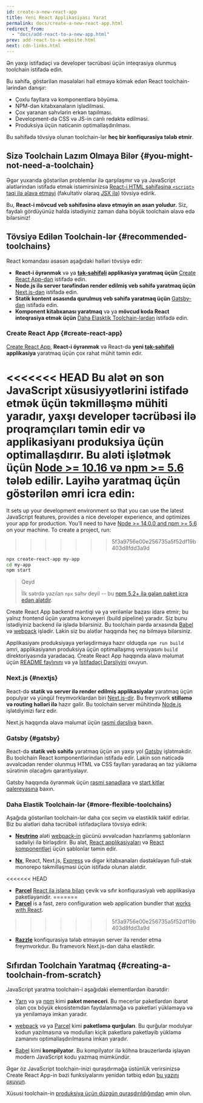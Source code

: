```yaml
---
id: create-a-new-react-app
title: Yeni React Applikasiyası Yarat
permalink: docs/create-a-new-react-app.html
redirect_from:
  - "docs/add-react-to-a-new-app.html"
prev: add-react-to-a-website.html
next: cdn-links.html
---
```


Ən yaxşı istifadəçi və developer təcrübəsi üçün inteqrasiya olunmuş toolchain istifadə edin.

Bu səhifə, göstərilən məsələləri həll etməyə kömək edən React toolchain-lərindən danışır:

* Çoxlu fayllara və komponentlərə böyümə.
* NPM-dən kitabxanaların işlədilməsi.
* Çox yaranan səhvlərin erkən tapılması.
* Development-də CSS və JS-in canlı redaktə edilməsi.
* Produksiya üçün nəticənin optimallaşdırılması.

Bu səhifədə tövsiyə olunan toolchain-lər **heç bir konfiqurasiya tələb etmir**.

## Sizə Toolchain Lazım Olmaya Bilər {#you-might-not-need-a-toolchain}

Əgər yuxarıda göstərilən problemlər ilə qarşılaşmır və ya JavaScript alətlərindən istifadə etmək istəmirsinizsə [React-i HTML səhifəsinə `<script>` təqi ilə əlavə etməyi](/docs/add-react-to-a-website.html) (fakultativ olaraq [JSX ilə](/docs/add-react-to-a-website.html#optional-try-react-with-jsx)) tövsiyə edirik.

Bu, **React-i mövcud veb səhifəsinə əlavə etməyin ən asan yoludur.** Siz, faydalı gördüyünüz halda istədiyiniz zaman daha böyük toolchain əlavə edə bilərsiniz!

## Tövsiyə Edilən Toolchain-lər {#recommended-toolchains}

React komandası əsasən aşağıdaki həlləri tövsiyə edir:

- **React-i öyrənmək** və ya **[tək-səhifəli](/docs/glossary.html#single-page-application) applikasiya yaratmaq üçün** [Create React App-dən](#create-react-app) istifadə edin.
- **Node.js ilə server tərəfindən render edilmiş veb səhifə yaratmaq üçün** [Next.js-dən](#nextjs) istifadə edin.
- **Statik kontent əsasında qurulmuş veb səhifə yaratmaq üçün** [Gatsby-dən](#gatsby) istifadə edin.
- **Komponent kitabxanası yaratmaq** və ya **mövcud koda React inteqrasiya etmək üçün** [Daha Elasktik Toolchain-lərdən](#more-flexible-toolchains) istifadə edin.

### Create React App {#create-react-app}

[Create React App](https://github.com/facebookincubator/create-react-app), **React-i öyrənmək** və React-də **yeni [tək-səhifəli](/docs/glossary.html#single-page-application) applikasiya** yaratmaq üçün çox rahat mühit təmin edir.

<<<<<<< HEAD
Bu alət ən son JavaScript xüsusiyyətlərini istifadə etmək üçün təkmilləşmə mühiti yaradır, yaxşı developer təcrübəsi ilə proqramçıları təmin edir və applikasiyanı produksiya üçün optimallaşdırır. Bu aləti işlətmək üçün [Node >= 10.16 və npm >= 5.6](https://nodejs.org/en/) tələb edilir. Layihə yaratmaq üçün göstərilən əmri icra edin:
=======
It sets up your development environment so that you can use the latest JavaScript features, provides a nice developer experience, and optimizes your app for production. You’ll need to have [Node >= 14.0.0 and npm >= 5.6](https://nodejs.org/en/) on your machine. To create a project, run:
>>>>>>> 5f3a9756e00e256735a5f52df19b403d8fdd3a9d

```bash
npx create-react-app my-app
cd my-app
npm start
```

>Qeyd
>
>İlk sətrdə yazılan `npx` səhv deyil -- bu [npm 5.2+ ilə gələn paket icra edən alətdir](https://medium.com/@maybekatz/introducing-npx-an-npm-package-runner-55f7d4bd282b).

Create React App backend məntiqi və ya verilənlər bazası idarə etmir; bu yalnız frontend üçün yaratma konveyeri (build pipeline) yaradır. Siz bunu istədiyiniz backend ilə işlədə bilərsiniz. Bu toolchain pərdə arxasında [Babel](https://babeljs.io/) və [webpack](https://webpack.js.org/) işlədir. Lakin siz bu alətlər haqqında heç nə bilməyə bilərsiniz.

Applikasiyanı produksiyaya yerləşdirməya hazır olduqda `npm run build` əmri, applikasiyanın produksiya üçün optimallaşmış versiyasını `build` direktoriyasında yaradacaq. Create React App haqqında əlavə məlumat üçün [README faylınını](https://github.com/facebookincubator/create-react-app#create-react-app--) və ya [İstifadəçi Dərsliyini](https://facebook.github.io/create-react-app/) oxuyun.

### Next.js {#nextjs}

React-də **statik və server ilə render edilmiş applikasiyalar** yaratmaq üçün populyar və yüngül freymvorklardan biri [Next.js-dir](https://nextjs.org/). Bu freymvork **stilləmə və routing həlləri ilə** hazır gəlir. Bu toolchain server mühitində [Node.js](https://nodejs.org/) işlətdiyinizi fərz edir.

Next.js haqqında əlavə məlumat üçün [rəsmi dərsliyə](https://nextjs.org/learn/) baxın.

### Gatsby {#gatsby}

React-də **statik veb səhifə** yaratmaq üçün ən yaxşı yol [Gatsby](https://www.gatsbyjs.org/) işlətməkdir. Bu toolchain React komponentlərindən istifadə edir. Lakin son nəticədə əvvəlcədən render olunmuş HTML və CSS faylları yaradaraq ən təz yükləmə sürətinin olacağını qarantiyalayır.

Gatsby haqqında öyrənmək üçün [rəsmi sənədlərə](https://www.gatsbyjs.org/docs/) və [start kitlər qalereyasına](https://www.gatsbyjs.org/docs/gatsby-starters/) baxın.

### Daha Elastik Toolchain-lər {#more-flexible-toolchains}

Aşağıda göstərilən toolchain-lər daha çox seçim və elastiklik təklif edirlər. Biz bu alətləri daha təcrübəli istifadəçilərə tövsiyə edirik:

- **[Neutrino](https://neutrinojs.org/)** aləti [webpack-in](https://webpack.js.org/) gücünü əvvəlcədən hazırlanmış şablonların sadəliyi ilə birləşdirir. Bu alət, [React applikasiyaları](https://neutrinojs.org/packages/react/) və [React komponentləri](https://neutrinojs.org/packages/react-components/) üçün şablonlar təmin edir.

- **[Nx](https://nx.dev/react)**, React, Next.js, [Express](https://expressjs.com/) və digər kitabxanaları dəstəkləyən full-stək monorepo təkmilləşməsi üçün istifadə olunan alətdir.

<<<<<<< HEAD
- **[Parcel](https://parceljs.org/)** [React ilə işlənə bilən](https://parceljs.org/recipes.html#react) çevik və sıfır konfiqurasiyalı veb applikasiya paketləyənidir.
=======
- **[Parcel](https://parceljs.org/)** is a fast, zero configuration web application bundler that [works with React](https://parceljs.org/recipes/react/).
>>>>>>> 5f3a9756e00e256735a5f52df19b403d8fdd3a9d

- **[Razzle](https://github.com/jaredpalmer/razzle)** konfiqurasiya tələb etməyən server ilə render etmə freymvorkdur. Bu framevork Next.js-dən daha elastikdir.

## Sıfırdan Toolchain Yaratmaq {#creating-a-toolchain-from-scratch}

JavaScript yaratma toolchain-i aşağıdaki elementlərdən ibarətdir:

* [Yarn](https://yarnpkg.com/) və ya [npm](https://www.npmjs.com/) kimi **paket meneceri**. Bu mecerlər paketlərdən ibarət olan çox böyük ekosistemdən faydalanmağa və paketləri yükləməyə və ya yeniləməyə imkan yaradır.

* [webpack](https://webpack.js.org/) və ya [Parcel](https://parceljs.org/) kimi **paketləmə qurğuları**. Bu qurğular modulyar kodun yazılmasına və modulları kiçik paketlərə paketləyib yükləmə zamanını optimallaşdırılmasına imkan yaradır.

* [Babel](https://babeljs.io/) kimi **kompilyator**. Bu kompilyator ilə köhnə brauzerlərdə işləyən modern JavaScript kodu yazmaq mümkündür.

Əgər öz JavaScript toolchain-inizi quraşdırmağa üstünlük verirsinizsə Create React App-in bəzi funksiyalarını yenidən tətbiq edən [bu yazını oxuyun](https://blog.usejournal.com/creating-a-react-app-from-scratch-f3c693b84658).

Xüsusi toolchain-in [produksiya üçün düzgün quraşdırıldığından](/docs/optimizing-performance.html#use-the-production-build) əmin olun.

